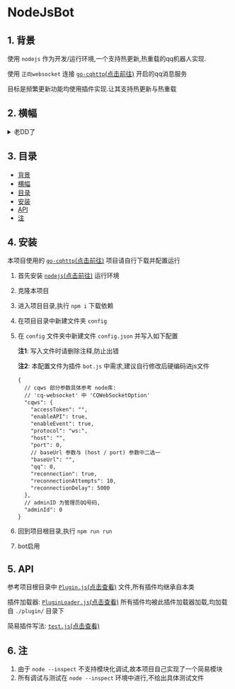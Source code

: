 # NodeJsBot

## 1. 背景

使用 `nodejs` 作为开发/运行环境,一个支持热更新,热重载的qq机器人实现.

使用 `正向websocket` 连接 [`go-cqhttp`(点击前往)](https://github.com/Mrs4s/go-cqhttp) 开启的qq消息服务

目标是频繁更新功能均使用插件实现.让其支持热更新与热重载

## 2. 横幅

<details><summary>老DD了</summary>

![老DD了](./400x400.png)

</details>

## 3. 目录

- [背景](#1-)
- [横幅](#2-)
- [目录](#3-)
- [安装](#4-)
- [API](#5-api)
- [注](#6-)

## 4. 安装

本项目使用的 [`go-cqhttp`(点击前往)](https://github.com/Mrs4s/go-cqhttp) 项目请自行下载并配置运行

1. 首先安装 [`nodejs`(点击前往)](http://nodejs.cn/download/) 运行环境
2. 克隆本项目
3. 进入项目目录,执行 `npm i` 下载依赖
4. 在项目目录中新建文件夹 `config`
5. 在 `config` 文件夹中新建文件 `config.json` 并写入如下配置

   **注1**: 写入文件时请删除注释,防止出错

   **注2**: 本配置文件为插件 `bot.js` 中需求,建议自行修改后硬编码进js文件

    ```json5
    {
      // cqws 部分参数具体参考 node库: 
      // 'cq-websocket' 中 'CQWebSocketOption'
      "cqws": {
        "accessToken": "",
        "enableAPI": true,
        "enableEvent": true,
        "protocol": "ws:",
        "host": "",
        "port": 0,
        // baseUrl 参数与 (host / port) 参数中二选一
        "baseUrl": "",
        "qq": 0,
        "reconnection": true,
        "reconnectionAttempts": 10,
        "reconnectionDelay": 5000
      },
      // adminID 为管理员QQ号码,
      "adminId": 0
    }
    ```

6. 回到项目根目录,执行 `npm run run`
7. bot启用

## 5. API

参考项目根目录中 [`Plugin.js`(点击查看)](./Plugin.js) 文件,所有插件均继承自本类

插件加载器: [`PluginLoader.js`(点击查看)](./PluginLoader.js) 所有插件均被此插件加载器加载,均加载自 `./plugin/` 目录下

简易插件写法: [`test.js`(点击查看)](./plugin/test.js)

## 6. 注

1. 由于 `node --inspect` 不支持模块化调试,故本项目自己实现了一个简易模块
2. 所有调试与测试在 `node --inspect` 环境中进行,不给出具体测试文件